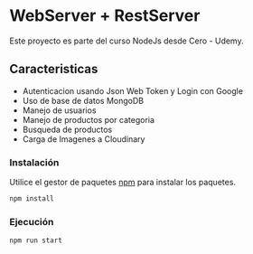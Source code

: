 # WebServer + RestServer

Este proyecto es parte del curso NodeJs desde Cero - Udemy.

## Caracteristicas

- Autenticacion usando Json Web Token y Login con Google
- Uso de base de datos MongoDB
- Manejo de usuarios
- Manejo de productos por categoria
- Busqueda de productos
- Carga de Imagenes a Cloudinary



### Instalación

Utilice el gestor de paquetes [npm](https://docs.npmjs.com/downloading-and-installing-node-js-and-npm) para instalar los paquetes.

```bash
npm install
```

### Ejecución

```bash
npm run start
```
